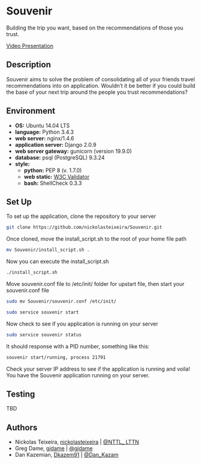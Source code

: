 # Souvenir
Building the trip you want, based on the recommendations of those you trust.

[Video Presentation](https://www.youtube.com/watch?v=FjJUDB-yX7k&index=24&list=PLlLHfkTcnvmO1hrfh9x4N8i6qgbv7zSmQ&t=0s)

## Description
Souvenir aims to solve the problem of consolidating all of your friends travel recommendations into on application. Wouldn’t it be better if you could build the base of your next trip around the people you trust recommendations?

## Environment

* __OS:__ Ubuntu 14.04 LTS
* __language:__ Python 3.4.3
* __web server:__ nginx/1.4.6
* __application server:__ Django 2.0.9
* __web server gateway:__ gunicorn (version 19.9.0)
* __database:__ psql (PostgreSQL) 9.3.24
* __style:__
  * __python:__ PEP 8 (v. 1.7.0)
  * __web static:__ [W3C Validator](https://validator.w3.org/)
  * __bash:__ ShellCheck 0.3.3

## Set Up

To set up the application, clone the repository to your server

```bash
git clone https://github.com/nickolasteixeira/Souvenir.git
```

Once cloned, move the install_script.sh to the root of your home file path

```bash
mv Souvenir/install_script.sh .
```

Now you can execute the install_script.sh

```bash
./install_script.sh
```

Move souvenir.conf file to /etc/init/ folder for upstart file, then start your souvenir.conf file
```bash
sudo mv Souvenir/souvenir.conf /etc/init/
```
```bash
sudo service souvenir start
```

Now check to see if you application is running on your server
```bash
sudo service souvenir status
```

It should response with a PID number, something like this:
```bash
souvenir start/running, process 21791
```

Check your server IP address to see if the application is running and voila! You have the Souvenir application running on your server. 

## Testing
TBD

## Authors
* Nickolas Teixeira, [nickolasteixeira](https://github.com/nickolasteixeira) | [@NTTL_    LTTN](https://twitter.com/NTTL_LTTN)
* Greg Dame, [gjdame](https://github.com/gjdame) | [@gjdame](https://twitter.com/gjdame?lang=en)
* Dan Kazemian, [Dkazem91](https://github.com/Dkazem91) | [@Dan_Kazam ](https://twitter.com/Dan_Kazam?lang=en)
